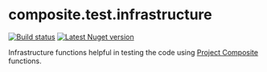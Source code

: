 # composite.test.infrastructure

[![Build status](https://ci.appveyor.com/api/projects/status/k2ej5429ay8v817w?svg=true)](https://ci.appveyor.com/project/vkamiansky/composite-test-infrastructure) [![Latest Nuget version](https://img.shields.io/nuget/v/Composite.Test.Infrastructure.svg)](https://www.nuget.org/packages/Composite.Test.Infrastructure/)

Infrastructure functions helpful in testing the code using [Project Composite](https://github.com/vkamiansky/composite) functions.
